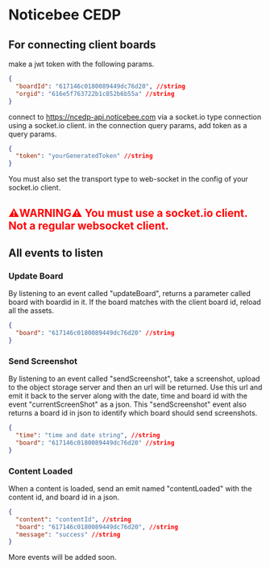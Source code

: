 # Noticebee CEDP

## For connecting client boards

make a jwt token with the following params.

```json
{
  "boardId": "617146c0180089449dc76d20", //string
  "orgid": "616e5f763722b1c852b6b55a" //string
}
```

connect to <https://ncedp-api.noticebee.com> via a socket.io type connection using a socket.io client. in the connection query params, add token as a query params.

```json
{
  "token": "yourGeneratedToken" //string
}
```

You must also set the transport type to web-socket in the config of your socket.io client.

## <span style="color:red">⚠️WARNING⚠️ You must use a socket.io client. Not a regular websocket client.</span>

## All events to listen

### Update Board

By listening to an event called "updateBoard", returns a parameter called board with boardid in it. If the board matches with the client board id, reload all the assets.

```json
{
  "board": "617146c0180089449dc76d20" //string
}
```

### Send Screenshot

By listening to an event called "sendScreenshot", take a screenshot, upload to the object storage server and then an url will be returned. Use this url and emit it back to the server along with the date, time and board id with the event "currentScreenShot" as a json. This "sendScreenshot" event also returns a board id in json to identify which board should send screenshots.

```json
{
  "time": "time and date string", //string
  "board": "617146c0180089449dc76d20" //string
}
```

### Content Loaded

When a content is loaded, send an emit named "contentLoaded" with the content id, and board id in a json.

```json
{
  "content": "contentId", //string
  "board": "617146c0180089449dc76d20", //string
  "message": "success" //string
}
```

More events will be added soon.
